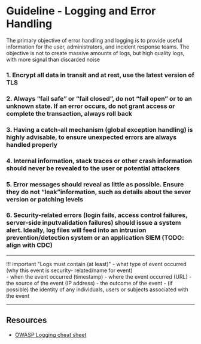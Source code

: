 # Guideline - Logging and Error Handling

The primary objective of error handling and logging is to provide useful information for the user,
administrators, and incident response teams. The objective is not to create massive amounts of logs, but high
quality logs, with more signal than discarded noise

### 1. Encrypt all data in transit and at rest, use the latest version of TLS

### 2. Always “fail safe” or “fail closed”, do not “fail open” or to an unknown state. If an error occurs, do not grant access or complete the transaction, always roll back

### 3. Having a catch-all mechanism (global exception handling) is highly advisable, to ensure unexpected errors are always handled properly

### 4. Internal information, stack traces or other crash information should never be revealed to the user or potential attackers

### 5. Error messages should reveal as little as possible. Ensure they do not “leak”information, such as details about the sever version or patching levels

### 6. Security-related errors (login fails, access control failures, server-side inputvalidation failures) should issue a system alert. Ideally, log files will feed into an intrusion prevention/detection system or an application SIEM (TODO: align with CDC)

---

!!! important "Logs must contain (at least)"
    - what type of event occurred (why this event is security-
    related/name for event)  
    - when the event occurred (timestamp)
    - where the event occurred (URL)
    - the source of the event (IP address)
    - the outcome of the event
    - (if possible) the identity of any individuals, users or
    subjects associated with the event

---

## Resources

- [OWASP Logging cheat sheet](https://cheatsheetseries.owasp.org/cheatsheets/Logging_Cheat_Sheet.html)
